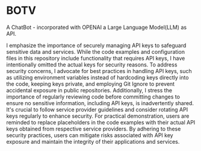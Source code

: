 # BOTV
A ChatBot - incorporated with OPENAI a Large Language Model(LLM) as API. 

I emphasize the importance of securely managing API keys to safeguard sensitive data and services. While the code examples and configuration files in this repository include functionality that requires API keys, I have intentionally omitted the actual keys for security reasons. To address security concerns, I advocate for best practices in handling API keys, such as utilizing environment variables instead of hardcoding keys directly into the code, keeping keys private, and employing Git Ignore to prevent accidental exposure in public repositories. Additionally, I stress the importance of regularly reviewing code before committing changes to ensure no sensitive information, including API keys, is inadvertently shared. It's crucial to follow service provider guidelines and consider rotating API keys regularly to enhance security. For practical demonstration, users are reminded to replace placeholders in the code examples with their actual API keys obtained from respective service providers. By adhering to these security practices, users can mitigate risks associated with API key exposure and maintain the integrity of their applications and services.
